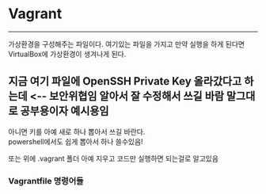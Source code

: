 # Vagrant
---
가상환경을 구성해주는 파일이다.
여기있는 파일을 가지고 만약 실행을 하게 된다면 VirtualBox에 가상환경이 생겨나게 된다.

**지금 여기 파일에 OpenSSH Private Key 올라갔다고 하는데 <-- 보안위협임**
알아서 잘 수정해서 쓰길 바람
말그대로 공부용이자 예시용임
--- 
아니면 키를 아예 새로 하나 뽑아서 쓰길 바란다. <br/>
powershell에서도 쉽게 뽑아서 하나 쓸수있음!

또는 위에 .vagrant 폴더 아예 지우고 
코드만 실행하면 되는걸로 알고있음
### Vagrantfile 명령어들
